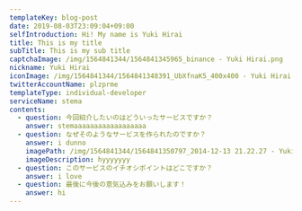 ```yaml
---
templateKey: blog-post
date: 2019-08-03T23:09:04+09:00
selfIntroduction: Hi! My name is Yuki Hirai
title: This is my title
subTitle: This is my sub title
captchaImage: /img/1564841344/1564841345965_binance - Yuki Hirai.png
nickname: Yuki Hirai
iconImage: /img/1564841344/1564841348391_UbXfnaK5_400x400 - Yuki Hirai.jpg
twitterAccountName: plzprme
templateType: individual-developer
serviceName: stema
contents:
  - question: 今回紹介したいのはどういったサービスですか？
    answer: stemaaaaaaaaaaaaaaaaaa
  - question: なぜそのようなサービスを作られたのですか？
    answer: i dunno
    imagePath: /img/1564841344/1564841350797_2014-12-13 21.22.27 - Yuki Hirai.jpg
    imageDescription: hyyyyyyy
  - question: このサービスのイチオシポイントはどこですか？
    answer: i love
  - question: 最後に今後の意気込みをお願いします！
    answer: hi
---
```

